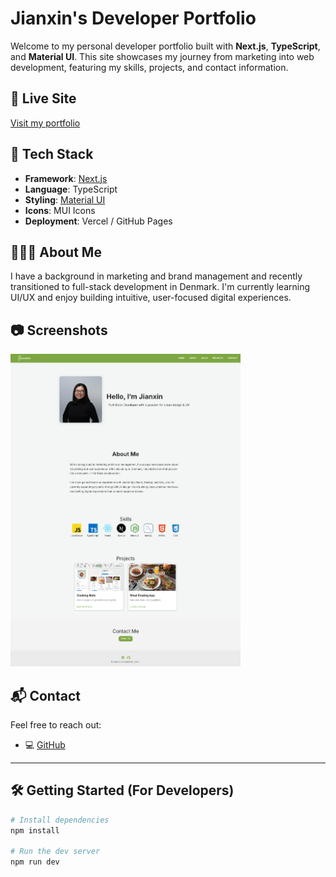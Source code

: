 # Jianxin's Developer Portfolio

Welcome to my personal developer portfolio built with **Next.js**, **TypeScript**, and **Material UI**. This site showcases my journey from marketing into web development, featuring my skills, projects, and contact information.

## 🔗 Live Site

[Visit my portfolio](#)

## 🚀 Tech Stack

- **Framework**: [Next.js](https://nextjs.org/)
- **Language**: TypeScript
- **Styling**: [Material UI](https://mui.com/)
- **Icons**: MUI Icons
- **Deployment**: Vercel / GitHub Pages

## 👩🏻‍💻 About Me

I have a background in marketing and brand management and recently transitioned to full-stack development in Denmark. I'm currently learning UI/UX and enjoy building intuitive, user-focused digital experiences.

## 📷 Screenshots

 <img src="my_portfolio/public/images/my_portfolio_ss.png" alt="website" height="500">

## 📬 Contact

Feel free to reach out:

- 💻 [GitHub](https://github.com/jianxinz233)

---

## 🛠️ Getting Started (For Developers)

```bash
# Install dependencies
npm install

# Run the dev server
npm run dev
```
